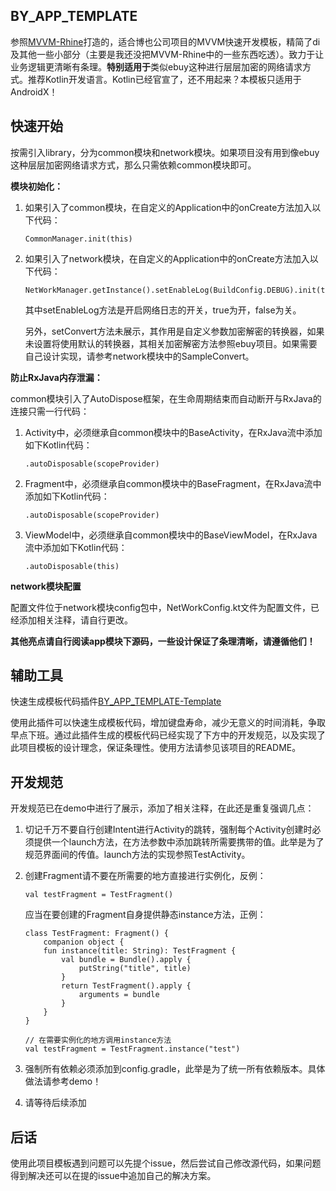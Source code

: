 ## BY_APP_TEMPLATE

参照[MVVM-Rhine](https://github.com/qingmei2/MVVM-Rhine)打造的，适合博也公司项目的MVVM快速开发模板，精简了di及其他一些小部分（主要是我还没把MVVM-Rhine中的一些东西吃透）。致力于让业务逻辑更清晰有条理。**特别适用于**类似ebuy这种进行层层加密的网络请求方式。推荐Kotlin开发语言。Kotlin已经官宣了，还不用起来？本模板只适用于AndroidX！

## 快速开始

按需引入library，分为common模块和network模块。如果项目没有用到像ebuy这种层层加密网络请求方式，那么只需依赖common模块即可。

**模块初始化：**
1. 如果引入了common模块，在自定义的Application中的onCreate方法加入以下代码：
    ```
    CommonManager.init(this)
    ```
2. 如果引入了network模块，在自定义的Application中的onCreate方法加入以下代码：
    ```
    NetWorkManager.getInstance().setEnableLog(BuildConfig.DEBUG).init(this)
    ```
    其中setEnableLog方法是开启网络日志的开关，true为开，false为关。

    另外，setConvert方法未展示，其作用是自定义参数加密解密的转换器，如果未设置将使用默认的转换器，其相关加密解密方法参照ebuy项目。如果需要自己设计实现，请参考network模块中的SampleConvert。

**防止RxJava内存泄漏：**

common模块引入了AutoDispose框架，在生命周期结束而自动断开与RxJava的连接只需一行代码：
1. Activity中，必须继承自common模块中的BaseActivity，在RxJava流中添加如下Kotlin代码：
    ```
    .autoDisposable(scopeProvider)
    ```
2. Fragment中，必须继承自common模块中的BaseFragment，在RxJava流中添加如下Kotlin代码：
    ```
    .autoDisposable(scopeProvider)
    ```
3. ViewModel中，必须继承自common模块中的BaseViewModel，在RxJava流中添加如下Kotlin代码：
    ```
    .autoDisposable(this)
    ```
**network模块配置**

配置文件位于network模块config包中，NetWorkConfig.kt文件为配置文件，已经添加相关注释，请自行更改。

**其他亮点请自行阅读app模块下源码，一些设计保证了条理清晰，请遵循他们！**

## 辅助工具

快速生成模板代码插件[BY_APP_TEMPLATE-Template](https://github.com/cyixlq/BY_APP_TEMPLATE-Template)

使用此插件可以快速生成模板代码，增加键盘寿命，减少无意义的时间消耗，争取早点下班。通过此插件生成的模板代码已经实现了下方中的开发规范，以及实现了此项目模板的设计理念，保证条理性。使用方法请参见该项目的README。

## 开发规范

开发规范已在demo中进行了展示，添加了相关注释，在此还是重复强调几点：

1. 切记千万不要自行创建Intent进行Activity的跳转，强制每个Activity创建时必须提供一个launch方法，在方法参数中添加跳转所需要携带的值。此举是为了规范界面间的传值。launch方法的实现参照TestActivity。
2. 创建Fragment请不要在所需要的地方直接进行实例化，反例：
    ```
    val testFragment = TestFragment()
    ```
    应当在要创建的Fragment自身提供静态instance方法，正例：
    ```
    class TestFragment: Fragment() {
        companion object {
        fun instance(title: String): TestFragment {
            val bundle = Bundle().apply {
                putString("title", title)
            }
            return TestFragment().apply {
                arguments = bundle
            }
        }
    }

    // 在需要实例化的地方调用instance方法
    val testFragment = TestFragment.instance("test")
    ```
3. 强制所有依赖必须添加到config.gradle，此举是为了统一所有依赖版本。具体做法请参考demo！

4. 请等待后续添加

## 后话

使用此项目模板遇到问题可以先提个issue，然后尝试自己修改源代码，如果问题得到解决还可以在提的issue中追加自己的解决方案。
